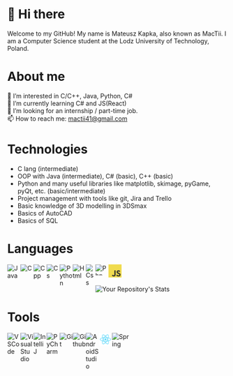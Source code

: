 # 👋 Hi there  
Welcome to my GitHub! My name is Mateusz Kapka, also known as MacTii. I am a Computer Science student at the Lodz University of Technology, Poland.

# About me
👀 I’m interested in C/C++, Java, Python, C# <br />
🌱 I’m currently learning C# and JS(React) <br />
💞️ I’m looking for an internship / part-time job.  <br />
📫 How to reach me: mactii41@gmail.com  <br />

# Technologies
- C lang (intermediate)
- OOP with Java (intermediate), C# (basic), C++ (basic)
- Python and many useful libraries like matplotlib, skimage, pyGame, pyQt, etc. (basic/intermediate)
- Project management with tools like git, Jira and Trello
- Basic knowledge of 3D modelling in 3DSmax
- Basics of AutoCAD
- Basics of SQL

# Languages
<a href="#">
  <img align="left" alt="Java" width="30px" src="https://camo.githubusercontent.com/b5a4579e36f5e9df6020f467fb0d3aca745c764749c6a97d2a07ba5773fbee4f/68747470733a2f2f63646e2d69636f6e732d706e672e666c617469636f6e2e636f6d2f3531322f3232362f3232363737372e706e67" />

  <img align="left" alt="C" width="30px" src="https://fs.siteor.com/javatech/files/layout/assan/vavatech/img/content/jezyk_C_bez_tla.png?1614248774" />

  <img align="left" alt="Cpp" width="30px" src="https://upload.wikimedia.org/wikipedia/commons/thumb/1/18/ISO_C%2B%2B_Logo.svg/1200px-ISO_C%2B%2B_Logo.svg.png" />

  <img align="left" alt="Cs" width="30px" src="https://upload.wikimedia.org/wikipedia/commons/0/0d/C_Sharp_wordmark.svg" />

  <img align="left" alt="Python" width="30px" src="https://camo.githubusercontent.com/8f7b3fb40e2b05078d94187e1ea3e664e05ff33b3b643835d5759e2ade35515d/68747470733a2f2f75706c6f61642e77696b696d656469612e6f72672f77696b6970656469612f636f6d6d6f6e732f7468756d622f632f63332f507974686f6e2d6c6f676f2d6e6f746578742e7376672f3230343870782d507974686f6e2d6c6f676f2d6e6f746578742e7376672e706e67" /> 

  <img align="left" alt="Html" width="30px" 
       src="https://upload.wikimedia.org/wikipedia/commons/thumb/6/61/HTML5_logo_and_wordmark.svg/1200px-HTML5_logo_and_wordmark.svg.png" />
  
  <img align="left" alt="Css" width="22px" 
       src="https://upload.wikimedia.org/wikipedia/commons/thumb/d/d5/CSS3_logo_and_wordmark.svg/1200px-CSS3_logo_and_wordmark.svg.png" />
  
  <img align="left" alt="Php" width="30px" height= "25px"
       src="https://upload.wikimedia.org/wikipedia/commons/2/27/PHP-logo.svg"/>
  
  <img align="left" alt="JS" width="30px" 
       src="https://raw.githubusercontent.com/github/explore/80688e429a7d4ef2fca1e82350fe8e3517d3494d/topics/javascript/javascript.png" />
  <br /> <br />
</a>

![Your Repository's Stats](https://github-readme-stats.vercel.app/api/top-langs/?username=MacTii&langs_count=6&layout=compact&theme=tokyonight)

# Tools
<a href="#">
  <img align="left" alt="VSCode" width="30px" src="https://camo.githubusercontent.com/7f3d08d131eecd531d8303589356e546ac0362da2f451577fd6d45019d42a0b1/68747470733a2f2f75706c6f61642e77696b696d656469612e6f72672f77696b6970656469612f636f6d6d6f6e732f7468756d622f392f39612f56697375616c5f53747564696f5f436f64655f312e33355f69636f6e2e7376672f35313270782d56697375616c5f53747564696f5f436f64655f312e33355f69636f6e2e7376672e706e67" />

  <img align="left" alt="VisualStudio" width="30px" src="https://upload.wikimedia.org/wikipedia/commons/thumb/5/59/Visual_Studio_Icon_2019.svg/1200px-Visual_Studio_Icon_2019.svg.png" />

  <img align="left" alt="IntelliJ" width="30px" src="https://camo.githubusercontent.com/6be47a62910e3b2ed002be2605a536856a34d68f35122735362225471a767077/68747470733a2f2f75706c6f61642e77696b696d656469612e6f72672f77696b6970656469612f636f6d6d6f6e732f7468756d622f392f39632f496e74656c6c694a5f494445415f49636f6e2e7376672f3132303070782d496e74656c6c694a5f494445415f49636f6e2e7376672e706e67" />

  <img align="left" alt="PyCharm" width="30px" src="https://camo.githubusercontent.com/1fa524a1ea91aae6cb70c068326918cfe726368f8b7bbedd86163d29852dffa9/68747470733a2f2f75706c6f61642e77696b696d656469612e6f72672f77696b6970656469612f636f6d6d6f6e732f7468756d622f312f31642f5079436861726d5f49636f6e2e7376672f3230343870782d5079436861726d5f49636f6e2e7376672e706e67" />

  <img align="left" alt="Git" width="30px" src="https://i1.wp.com/kosiorowski.net/wp-content/uploads/2014/01/git-logo-cc-by-300x300.png?fit=300%2C300&ssl=1" />

  <img align="left" alt="Github" width="30px" src="https://camo.githubusercontent.com/591b9ddafbc5d7683b318413d8b8b80213d84b7c7fdba2ce2d26cca51f53b6ee/68747470733a2f2f63646e2d69636f6e732d706e672e666c617469636f6e2e636f6d2f3531322f3733332f3733333535332e706e67" />

  <img align="left" alt="AndroidStudio" width="30px" src="https://img.dobreprogramy.pl/Images/ToolIcon/16899/20151002134819_0.png" />

  <img align="left" alt="React" width="30px" src="https://raw.githubusercontent.com/github/explore/80688e429a7d4ef2fca1e82350fe8e3517d3494d/topics/react/react.png" />
  
  <img align="left" alt="Spring" width="40px" src="https://softwareskill.pl/wp-content/uploads/2020/09/spring-boot-logo-1.png" />
</a>

<!---
MacTii/MacTii is a ✨ special ✨ repository because its `README.md` (this file) appears on your GitHub profile.
You can click the Preview link to take a look at your changes.
--->
